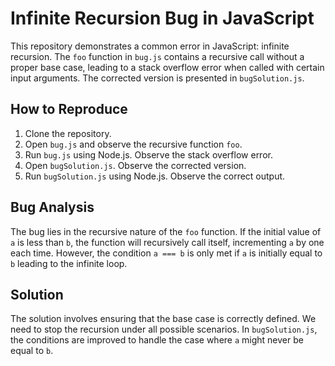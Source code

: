 # Infinite Recursion Bug in JavaScript

This repository demonstrates a common error in JavaScript: infinite recursion. The `foo` function in `bug.js` contains a recursive call without a proper base case, leading to a stack overflow error when called with certain input arguments. The corrected version is presented in `bugSolution.js`.

## How to Reproduce
1. Clone the repository.
2. Open `bug.js` and observe the recursive function `foo`.
3. Run `bug.js` using Node.js.  Observe the stack overflow error.
4. Open `bugSolution.js`.  Observe the corrected version.
5. Run `bugSolution.js` using Node.js.  Observe the correct output.

## Bug Analysis
The bug lies in the recursive nature of the `foo` function. If the initial value of `a` is less than `b`, the function will recursively call itself, incrementing `a` by one each time. However, the condition `a === b` is only met if `a` is initially equal to `b` leading to the infinite loop. 

## Solution
The solution involves ensuring that the base case is correctly defined. We need to stop the recursion under all possible scenarios. In `bugSolution.js`, the conditions are improved to handle the case where `a` might never be equal to `b`. 